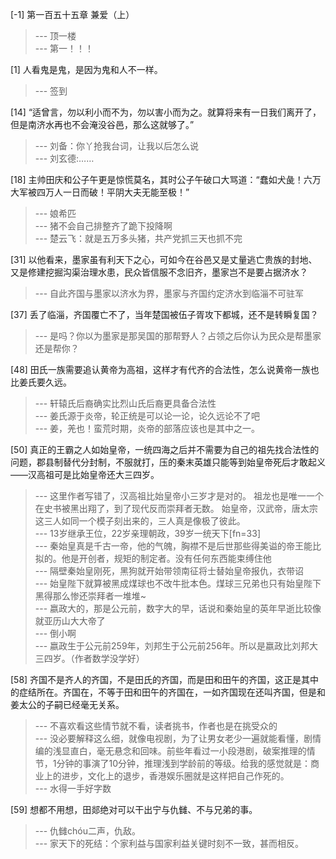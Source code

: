 
[-1] 第一百五十五章 兼爱（上）
>--- 顶一楼<br>
>--- 第一！！！<br>

[1] 人看鬼是鬼，是因为鬼和人不一样。
>--- 签到<br>

[14] “适曾言，勿以利小而不为，勿以害小而为之。就算将来有一日我们离开了，但是南济水再也不会淹没谷邑，那么这就够了。”
>--- 刘备：你丫抢我台词，让我以后怎么说<br>
>--- 刘玄德:……<br>

[18] 主帅田庆和公子午更是惊慌莫名，其时公子午破口大骂道：“蠢如犬彘！六万大军被四万人一日而破！平阴大夫无能至极！”
>--- 娘希匹<br>
>--- 猪不会自己排整齐了跪下投降啊<br>
>--- 楚云飞：就是五万多头猪，共产党抓三天也抓不完<br>

[31] 以他看来，墨家虽有利天下之心，可如今在谷邑又是丈量逃亡贵族的封地、又是修建挖掘沟渠治理水患，民众皆信服不念旧齐，墨家岂不是要占据济水？
>--- 自此齐国与墨家以济水为界，墨家与齐国约定济水到临淄不可驻军<br>

[37] 丢了临淄，齐国覆亡不了，当年楚国被伍子胥攻下都城，还不是转瞬复国？
>--- 是吗？你以为墨家是那吴国的那帮野人？占领之后你认为民众是帮墨家还是帮你？<br>

[48] 田氏一族需要追认黄帝为高祖，这样才有代齐的合法性，怎么说黄帝一族也比姜氏要久远。
>--- 轩辕氏后裔确实比烈山氏后裔更具备合法性<br>
>--- 姜氏源于炎帝，轮正统是可以论一论，论久远论不了吧<br>
>--- 姜，羌也！蛮荒时期，炎帝的部落应该也是其中之一。<br>

[50] 真正的王霸之人如始皇帝，一统四海之后并不需要为自己的祖先找合法性的问题，郡县制替代分封制，不服就打，压的秦末英雄只能等到始皇帝死后才敢起义——汉高祖可是比始皇帝还大三四岁。
>--- 这里作者写错了，汉高祖比始皇帝小三岁才是对的。
祖龙也是唯一一个在史书被黑出翔了，到了现代反而崇拜者无数。
始皇帝，汉武帝，唐太宗这三人如同一个模子刻出来的，三人真是像极了彼此。<br>
>--- 13岁继承王位，22岁亲理朝政，39岁一统天下[fn=33]<br>
>--- 秦始皇真是千古一帝，他的气魄，胸襟不是后世那些得美谥的帝王能比拟的。他是开创者，规矩的制定者。没有任何东西能束缚住他<br>
>--- 隔壁秦始皇刚死，黑狗就开始带领南征将士替始皇帝报仇，衣带诏<br>
>--- 始皇陛下就算被黑成煤球也不改牛批本色。煤球三兄弟也只有始皇陛下黑得那么惨还崇拜者一堆堆~<br>
>--- 嬴政大的，那是公元前，数字大的早，话说和秦始皇的英年早逝比较像就亚历山大大帝了<br>
>--- 倒小啊<br>
>--- 嬴政生于公元前259年，刘邦生于公元前256年。所以是嬴政比刘邦大三四岁。（作者数学没学好）<br>

[58] 齐国不是齐人的齐国，不是田氏的齐国，而是田和田午的齐国，这正是其中的症结所在。齐国在，不等于田和田午的齐国在，一如齐国现在还叫齐国，但是和姜太公的子嗣已经毫无关系。
>--- 不喜欢看这些情节就不看，读者挑书，作者也是在挑受众的<br>
>--- 没必要解释这么细，就像电视剧，为了让男女老少一遍就能看懂，剧情编的浅显直白，毫无悬念和回味。前些年看过一小段港剧，破案推理的情节，1分钟的事演了10分钟，推理浅到学龄前的等级。给我的感觉就是：商业上的进步，文化上的退步，香港娱乐圈就是这样把自己作死的。<br>
>--- 水得一手好字数<br>

[59] 想都不用想，田郯绝对可以干出宁与仇雠、不与兄弟的事。
>--- 仇雠chóu二声，仇敌。<br>
>--- 家天下的死结：个家利益与国家利益关键时刻不一致，甚而相反。<br>
